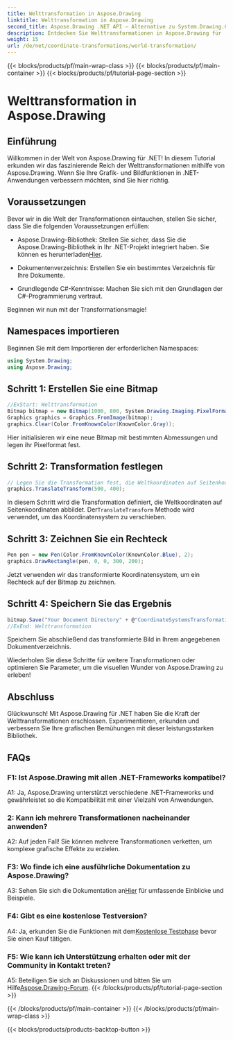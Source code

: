 ```yaml
---
title: Welttransformation in Aspose.Drawing
linktitle: Welttransformation in Aspose.Drawing
second_title: Aspose.Drawing .NET API – Alternative zu System.Drawing.Common
description: Entdecken Sie Welttransformationen in Aspose.Drawing für .NET. Werten Sie Ihre Grafiken mit leicht verständlichen Schritten auf.
weight: 15
url: /de/net/coordinate-transformations/world-transformation/
---
```


{{< blocks/products/pf/main-wrap-class >}}
{{< blocks/products/pf/main-container >}}
{{< blocks/products/pf/tutorial-page-section >}}

# Welttransformation in Aspose.Drawing

## Einführung

Willkommen in der Welt von Aspose.Drawing für .NET! In diesem Tutorial erkunden wir das faszinierende Reich der Welttransformationen mithilfe von Aspose.Drawing. Wenn Sie Ihre Grafik- und Bildfunktionen in .NET-Anwendungen verbessern möchten, sind Sie hier richtig.

## Voraussetzungen

Bevor wir in die Welt der Transformationen eintauchen, stellen Sie sicher, dass Sie die folgenden Voraussetzungen erfüllen:

-  Aspose.Drawing-Bibliothek: Stellen Sie sicher, dass Sie die Aspose.Drawing-Bibliothek in Ihr .NET-Projekt integriert haben. Sie können es herunterladen[Hier](https://releases.aspose.com/drawing/net/).

- Dokumentenverzeichnis: Erstellen Sie ein bestimmtes Verzeichnis für Ihre Dokumente.

- Grundlegende C#-Kenntnisse: Machen Sie sich mit den Grundlagen der C#-Programmierung vertraut.

Beginnen wir nun mit der Transformationsmagie!

## Namespaces importieren

Beginnen Sie mit dem Importieren der erforderlichen Namespaces:

```csharp
using System.Drawing;
using Aspose.Drawing;
```

## Schritt 1: Erstellen Sie eine Bitmap

```csharp
//ExStart: Welttransformation
Bitmap bitmap = new Bitmap(1000, 800, System.Drawing.Imaging.PixelFormat.Format32bppPArgb);
Graphics graphics = Graphics.FromImage(bitmap);
graphics.Clear(Color.FromKnownColor(KnownColor.Gray));
```

Hier initialisieren wir eine neue Bitmap mit bestimmten Abmessungen und legen ihr Pixelformat fest.

## Schritt 2: Transformation festlegen

```csharp
// Legen Sie die Transformation fest, die Weltkoordinaten auf Seitenkoordinaten abbildet:
graphics.TranslateTransform(500, 400);
```

 In diesem Schritt wird die Transformation definiert, die Weltkoordinaten auf Seitenkoordinaten abbildet. Der`TranslateTransform` Methode wird verwendet, um das Koordinatensystem zu verschieben.

## Schritt 3: Zeichnen Sie ein Rechteck

```csharp
Pen pen = new Pen(Color.FromKnownColor(KnownColor.Blue), 2);
graphics.DrawRectangle(pen, 0, 0, 300, 200);
```

Jetzt verwenden wir das transformierte Koordinatensystem, um ein Rechteck auf der Bitmap zu zeichnen.

## Schritt 4: Speichern Sie das Ergebnis

```csharp
bitmap.Save("Your Document Directory" + @"CoordinateSystemsTransformations\WorldTransformation_out.png");
//ExEnd: Welttransformation
```

Speichern Sie abschließend das transformierte Bild in Ihrem angegebenen Dokumentverzeichnis.

Wiederholen Sie diese Schritte für weitere Transformationen oder optimieren Sie Parameter, um die visuellen Wunder von Aspose.Drawing zu erleben!

## Abschluss

Glückwunsch! Mit Aspose.Drawing für .NET haben Sie die Kraft der Welttransformationen erschlossen. Experimentieren, erkunden und verbessern Sie Ihre grafischen Bemühungen mit dieser leistungsstarken Bibliothek.

## FAQs

### F1: Ist Aspose.Drawing mit allen .NET-Frameworks kompatibel?

A1: Ja, Aspose.Drawing unterstützt verschiedene .NET-Frameworks und gewährleistet so die Kompatibilität mit einer Vielzahl von Anwendungen.

### 2: Kann ich mehrere Transformationen nacheinander anwenden?

A2: Auf jeden Fall! Sie können mehrere Transformationen verketten, um komplexe grafische Effekte zu erzielen.

### F3: Wo finde ich eine ausführliche Dokumentation zu Aspose.Drawing?

 A3: Sehen Sie sich die Dokumentation an[Hier](https://reference.aspose.com/drawing/net/) für umfassende Einblicke und Beispiele.

### F4: Gibt es eine kostenlose Testversion?

 A4: Ja, erkunden Sie die Funktionen mit dem[Kostenlose Testphase](https://releases.aspose.com/) bevor Sie einen Kauf tätigen.

### F5: Wie kann ich Unterstützung erhalten oder mit der Community in Kontakt treten?

 A5: Beteiligen Sie sich an Diskussionen und bitten Sie um Hilfe[Aspose.Drawing-Forum](https://forum.aspose.com/c/diagram/17).
{{< /blocks/products/pf/tutorial-page-section >}}

{{< /blocks/products/pf/main-container >}}
{{< /blocks/products/pf/main-wrap-class >}}

{{< blocks/products/products-backtop-button >}}
